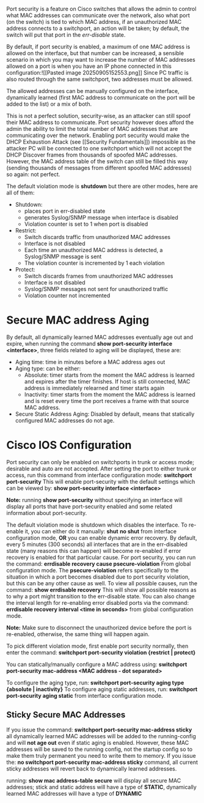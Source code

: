 Port security is a feature on Cisco switches that allows the admin to control what MAC addresses can communicate over the network, also what port (on the switch) is tied to which MAC address, if an unauthorized MAC address connects to a switchport, an action will be taken; by default, the switch will put that port in the *err-disable* state.

 By default, if port security is enabled, a maximum of one MAC address is allowed on the interface, but that number can be increased, a sensible scenario in which you may want to increase the number of MAC addresses allowed on a port is when you have an IP phone connected in this configuration:![[Pasted image 20250905152553.png]]
Since PC traffic is also routed through the same switchport, two addresses must be allowed.

The allowed addresses can be manually configured on the interface, dynamically learned (first MAC address to communicate on the port will be added to the list) or a mix of both.

This is not a perfect solution, security-wise, as an attacker can still spoof their MAC address to communicate. Port security however does afford the admin the ability to limit the total number of MAC addresses that are communicating over the network. Enabling port security would make the DHCP Exhaustion Attack (see [[Security Fundamentals]]) impossible as the attacker PC will be connected to one switchport which will not accept the DHCP Discover frames from thousands of spoofed MAC addresses. However, the MAC address table of the switch can still be filled this way (sending thousands of messages from different spoofed MAC addresses) so again: not perfect.

The default violation mode is **shutdown** but there are other modes, here are all of them:
- Shutdown:
	- places port in err-disabled state
	- generates Syslog/SNMP message when interface is disabled
	- Violation counter is set to 1 when port is disabled
- Restrict:
	- Switch discards traffic from unauthorized MAC addresses
	- Interface is not disabled
	- Each time an unauthorized MAC address is detected, a Syslog/SNMP message is sent
	- The violation counter is incremented by 1 each violation
- Protect:
	- Switch discards frames from unauthorized MAC addresses
	- Interface is not disabled
	- Syslog/SNMP messages not sent for unauthorized traffic
	- Violation counter not incremented
# Secure MAC address Aging
By default, all dynamically learned MAC addresses eventually age out and expire, when running the command **show port-security interface <interface\>**, three fields related to aging will be displayed, these are:
- Aging time: time in minutes before a MAC address ages out
- Aging type: can be either:
	- Absolute: timer starts from the moment the MAC address is learned and expires after the timer finishes. If host is still connected, MAC address is immediately relearned and timer starts again
	- Inactivity: timer starts from the moment the MAC address is learned and is reset every time the port receives a frame with that source MAC address.
- Secure Static Address Aging: Disabled by default, means that statically configured MAC addresses do not age.
# Cisco IOS Configuration
 Port security can only be enabled on switchports in trunk or access mode; desirable and auto are not accepted. After setting the port to either trunk or access, run this command from interface configuration mode:
	 **switchport port-security**
This will enable port-security with the default settings which can be viewed by:
	**show port-security interface <interface\>**

**Note:** running **show port-security** without specifying an interface will display all ports that have port-security enabled and some related information about port-security.

The default violation mode is shutdown which disables the interface. To re-enable it, you can either do it manually:
	**shut**
	**no shut**
from interface configuration mode, **OR** you can enable dynamic error recovery. By default, every 5 minutes (300 seconds) all interfaces that are in the err-disabled state (many reasons this can happen) will become re-enabled if error recovery is enabled for that particular cause. For port security, you can run the command:
	**errdisable recovery cause psecure-violation**
From global configuration mode. The **psecure-violation** refers specifically to the situation in which a port becomes disabled due to port security violation, but this can be any other cause as well. To view all possible causes, run the command:
	**show errdisable recovery**
This will show all possible reasons as to why a port might transition to the err-disable state. You can also change the interval length for re-enabling error disabled ports via the command:
	**errdisable recovery interval <time in seconds\>**
from global configuration mode.

**Note:** Make sure to disconnect the unauthorized device before the port is re-enabled, otherwise, the same thing will happen again.

To pick different violation mode, first enable port security normally, then enter the command:
	**switchport port-security violation {restrict | protect}**

You can statically/manually configure a MAC address using:
	**switchport port-security mac-address <MAC address - dot separated\>**

To configure the aging type, run:
	**switchport port-security aging type {absolute | inactivity}**
To configure aging static addresses, run:
	**switchport port-security aging static**
from interface configuration mode.
## Sticky Secure MAC Addresses
If you issue the command:
	**switchport port-security mac-address sticky**
all dynamically learned MAC addresses will be added to the running-config and will **not age out** even if static aging is enabled. However, these MAC addresses will be saved to the running config, not the startup config so to make them truly permanent you need to write them to memory. If you issue the:
	**no switchport port-security mac-address sticky**
command, all current sticky addresses will revert back to dynamically learned addresses.

running:
	**show mac address-table secure**
will display all secure MAC addresses; stick and static address will have a type of **STATIC**, dynamically learned MAC addresses will have a type of **DYNAMIC**
